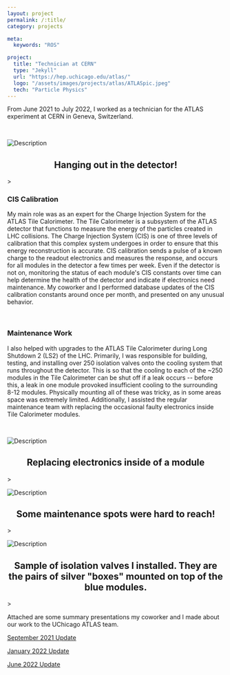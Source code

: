 ```yaml
---
layout: project
permalink: /:title/
category: projects

meta:
  keywords: "ROS"

project:
  title: "Technician at CERN"
  type: "Jekyll"
  url: "https://hep.uchicago.edu/atlas/"
  logo: "/assets/images/projects/atlas/ATLASpic.jpeg"
  tech: "Particle Physics"
---
```





<p>From June 2021 to July 2022, I worked as a technician for the ATLAS experiment at CERN in Geneva, Switzerland.</p> 

<br>

![Description](/assets/images/projects/atlas/atlas3.jpeg)
<center><h2>Hanging out in the detector!</h2></center>>

<br>

### CIS Calibration

<p>My main role was as an expert for the Charge Injection System for the ATLAS Tile Calorimeter. The Tile Calorimeter is a subsystem of the ATLAS detector that functions to measure the energy of the particles created in LHC collisions. The Charge Injection System (CIS) is one of three levels of calibration that this complex system undergoes in order to ensure that this energy reconstruction is accurate. CIS calibration sends a pulse of a known charge to the readout electronics and measures the response, and occurs for all modules in the detector a few times per week. Even if the detector is not on, monitoring the status of each module's CIS constants over time can help determine the health of the detector and indicate if electronics need maintenance. My coworker and I performed database updates of the CIS calibration constants around once per month, and presented on any unusual behavior.</p>
<br>


### Maintenance Work
<p>I also helped with upgrades to the ATLAS Tile Calorimeter during Long Shutdown 2 (LS2) of the LHC. Primarily, I was responsible for building, testing, and installing over 250 isolation valves onto the cooling system that runs throughout the detector. This is so that the cooling to each of the ~250 modules in the Tile Calorimeter can be shut off if a leak occurs -- before this, a leak in one module provoked insufficient cooling to the surrounding 8-12 modules. Physically mounting all of these was tricky, as in some areas space was extremely limited. Additionally, I assisted the regular maintenance team with replacing the occasional faulty electronics inside Tile Calorimeter modules.</p>
<br>

![Description](/assets/images/projects/atlas/maintenance.jpeg)
<center><h2>Replacing electronics inside of a module</h2></center>>

![Description](/assets/images/projects/atlas/ladder.png)
<center><h2>Some maintenance spots were hard to reach!</h2></center>>

![Description](/assets/images/projects/atlas/installedvalves.jpeg)
<center><h2>Sample of isolation valves I installed. They are the pairs of silver "boxes" mounted on top of the blue modules.</h2></center>>

Attached are some summary presentations my coworker and I made about our work to the UChicago ATLAS team.

<a href="https://docs.google.com/presentation/d/1KG-vU5p2iVeGRHYYdBSn_MqylwNp2AhV/edit?usp=sharing&ouid=110933387574406954246&rtpof=true&sd=true" target="_blank"><u>September 2021 Update</u></a>


<a href="https://docs.google.com/presentation/d/1X2jx2RNSCy_hQYj35MIYKBGnvX9UXA3Y/edit?usp=sharing&ouid=110933387574406954246&rtpof=true&sd=true" target="_blank"><u>January 2022 Update</u></a>

<a href="https://docs.google.com/presentation/d/17dBq0sbyTBsduz2wV9CnEpBhFkzoGstn/edit?usp=sharing&ouid=110933387574406954246&rtpof=true&sd=true" target="_blank"><u>June 2022 Update</u></a>

<br><br>


